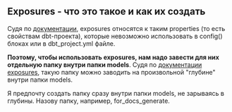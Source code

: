 ## Exposures - что это такое и как их создать

Судя по [документации](https://docs.getdbt.com/reference/configs-and-properties#which-properties-are-not-also-configs), exposures относятся к таким properties (то есть свойствам dbt-проекта), которые невозможно использовать в config() блоках или в dbt_project.yml файле. 

**Поэтому, чтобы использовать exposures, нам надо завести для них отдельную папку внутри папки models**. Судя по [документации exposures](https://docs.getdbt.com/reference/exposure-properties), такую папку можно заводить на произвольной "глубине" внутри папки models. 

Я предпочту создать папку сразу внутри папки models, не зарываясь в глубины. Назову папку, например, for_docs_generate.
